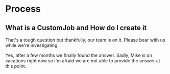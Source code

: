 # Process

## What is a CustomJob and How do I create it

That's a tough question but thankfully, our team is on it. Please bear with us while we're investigating.

Yes, after a few months we finally found the answer. Sadly, Mike is on vacations right now so I'm afraid we are not able to provide the answer at this point.



